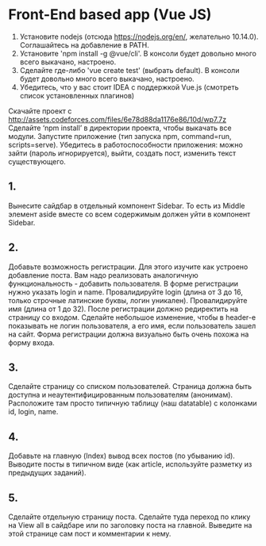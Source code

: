 # Front-End based app (Vue JS)

1. Установите nodejs (отсюда https://nodejs.org/en/, желательно 10.14.0). Соглашайтесь на добавление в PATH.
2. Установите 'npm install -g @vue/cli'. В консоли будет довольно много всего выкачано, настроено.
3. Сделайте где-либо 'vue create test' (выбрать default). В консоли будет довольно много всего выкачано, настроено.
4. Убедитесь, что у вас стоит IDEA с поддержкой Vue.js (смотреть список установленных плагинов)

Скачайте проект с http://assets.codeforces.com/files/6e78d88da1176e86/10d/wp7.7z 
Сделайте ‘npm install’ в директории проекта, чтобы выкачать все модули. Запустите приложение (тип запуска npm, command=run, scripts=serve). Убедитесь в работоспособности приложения: можно зайти (пароль игнорируется), выйти, создать пост, изменить текст существующего.

## 1.
Вынесите сайдбар в отдельный компонент Sidebar. То есть из Middle элемент aside вместе со всем содержимым должен уйти в компонент Sidebar.

## 2.
Добавьте возможность регистрации. Для этого изучите как устроено добавление поста. Вам надо реализовать аналогичную функциональность - добавить пользователя. В форме регистрации нужно указать login и name. Провалидируйте login (длина от 3 до 16, только строчные латинские буквы, логин уникален). Провалидируйте имя (длина от 1 до 32). После регистрации должно редиректить на страницу со входом. Сделайте небольшое изменение, чтобы в header-е показывать не логин пользователя, а его имя, если пользователь зашел на сайт. Форма регистрации должна визуально быть очень похожа на форму входа.

## 3.
Сделайте страницу со списком пользователей. Страница должна быть доступна и неаутентифицированным пользователям (анонимам). Расположите там просто типичную таблицу (наш datatable) с колонками id, login, name.

## 4.
Добавьте на главную (Index) вывод всех постов (по убыванию id). Выводите посты в типичном виде (как article, используйте разметку из предыдущих заданий).

## 5. 
Сделайте отдельную страницу поста. Сделайте туда переход по клику на View all в сайдбаре или по заголовку поста на главной. Выведите на этой странице сам пост и комментарии к нему.
